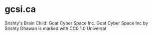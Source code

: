 # gcsi.ca
Srishty's Brain Child: Goat Cyber Space Inc.
Goat Cyber Space Inc by Srishty Dhawan is marked with CC0 1.0 Universal 
